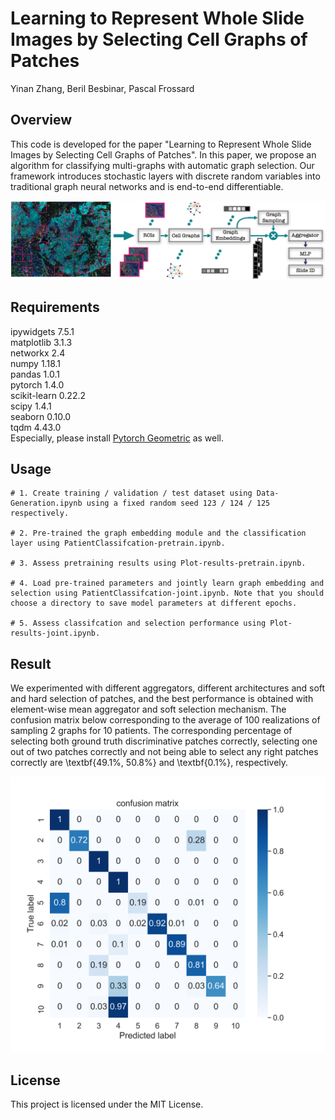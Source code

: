 # Learning to Represent Whole Slide Images by Selecting Cell Graphs of Patches
Yinan Zhang, Beril Besbinar, Pascal Frossard

## Overview
This code is developed for the paper "Learning to Represent Whole Slide Images by Selecting Cell Graphs of Patches". In this paper, we propose an algorithm for classifying multi-graphs with automatic graph selection. Our framework introduces stochastic layers with discrete random variables into traditional graph neural networks and is end-to-end differentiable.

![](img/pipeline.png)

## Requirements
ipywidgets                7.5.1  
matplotlib                3.1.3  
networkx                  2.4  
numpy                     1.18.1  
pandas                    1.0.1  
pytorch                   1.4.0   
scikit-learn              0.22.2  
scipy                     1.4.1  
seaborn                   0.10.0  
tqdm                      4.43.0  
Especially, please install [Pytorch Geometric](https://pytorch-geometric.readthedocs.io/en/latest/notes/installation.html) as well.

## Usage

```
# 1. Create training / validation / test dataset using Data-Generation.ipynb using a fixed random seed 123 / 124 / 125 respectively.  

# 2. Pre-trained the graph embedding module and the classification layer using PatientClassifcation-pretrain.ipynb.

# 3. Assess pretraining results using Plot-results-pretrain.ipynb.

# 4. Load pre-trained parameters and jointly learn graph embedding and selection using PatientClassifcation-joint.ipynb. Note that you should choose a directory to save model parameters at different epochs.

# 5. Assess classifcation and selection performance using Plot-results-joint.ipynb.
```

## Result
We  experimented with different aggregators, different architectures and soft and hard selection of patches, and the best performance is obtained with element-wise mean aggregator and soft selection mechanism. The confusion matrix below corresponding to the average of 100 realizations of sampling 2 graphs for 10 patients. The corresponding percentage of selecting both ground truth discriminative patches correctly, selecting one out of two patches correctly and not being able to select any right patches correctly are \textbf{$49.1\%$, $50.8\%$} and \textbf{$0.1\%$}, respectively.

![](img/max-soft-mean.png)

## License
This project is licensed under the MIT License.

